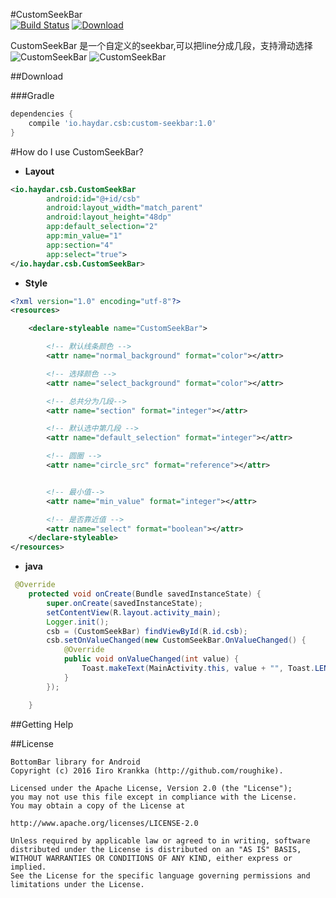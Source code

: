 #CustomSeekBar  
[![Build Status](https://travis-ci.org/HayDar-Android/CustomSeekBar.svg?branch=master)](https://travis-ci.org/HayDar-Android/CustomSeekBar)
[ ![Download](https://api.bintray.com/packages/haydar-android/maven/custom-seekbar/images/download.svg) ](https://bintray.com/haydar-android/maven/custom-seekbar/_latestVersion)


CustomSeekBar 是一个自定义的seekbar,可以把line分成几段，支持滑动选择
![](https://raw.githubusercontent.com/HayDar-Android/CustomSeekBar/master/a.gif "CustomSeekBar")
![](https://raw.githubusercontent.com/HayDar-Android/CustomSeekBar/master/b.gif "CustomSeekBar")

##Download

###Gradle

``` gradle
dependencies {
	compile 'io.haydar.csb:custom-seekbar:1.0'
}
```

#How do I use CustomSeekBar?

* **Layout**

``` xml
<io.haydar.csb.CustomSeekBar
        android:id="@+id/csb"
        android:layout_width="match_parent"
        android:layout_height="48dp"
        app:default_selection="2"
        app:min_value="1"
        app:section="4"
        app:select="true">
</io.haydar.csb.CustomSeekBar>
```
* **Style**


``` xml
<?xml version="1.0" encoding="utf-8"?>
<resources>

    <declare-styleable name="CustomSeekBar">

        <!-- 默认线条颜色 -->
        <attr name="normal_background" format="color"></attr>

        <!-- 选择颜色 -->
        <attr name="select_background" format="color"></attr>

        <!-- 总共分为几段-->
        <attr name="section" format="integer"></attr>

        <!-- 默认选中第几段 -->
        <attr name="default_selection" format="integer"></attr>

        <!-- 圆圈 -->
        <attr name="circle_src" format="reference"></attr>


        <!-- 最小值-->
        <attr name="min_value" format="integer"></attr>

        <!-- 是否靠近值 -->
        <attr name="select" format="boolean"></attr>
    </declare-styleable>
</resources>
```

* **java**

``` java
 @Override
    protected void onCreate(Bundle savedInstanceState) {
        super.onCreate(savedInstanceState);
        setContentView(R.layout.activity_main);
        Logger.init();
        csb = (CustomSeekBar) findViewById(R.id.csb);
        csb.setOnValueChanged(new CustomSeekBar.OnValueChanged() {
            @Override
            public void onValueChanged(int value) {
                Toast.makeText(MainActivity.this, value + "", Toast.LENGTH_SHORT).show();
            }
        });

    }
```

##Getting Help

##License

```
BottomBar library for Android
Copyright (c) 2016 Iiro Krankka (http://github.com/roughike).

Licensed under the Apache License, Version 2.0 (the "License");
you may not use this file except in compliance with the License.
You may obtain a copy of the License at

http://www.apache.org/licenses/LICENSE-2.0

Unless required by applicable law or agreed to in writing, software
distributed under the License is distributed on an "AS IS" BASIS,
WITHOUT WARRANTIES OR CONDITIONS OF ANY KIND, either express or implied.
See the License for the specific language governing permissions and
limitations under the License.
```


